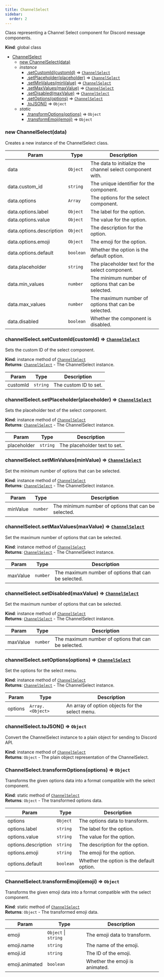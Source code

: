 ```yaml
---
title: ChannelSelect
sidebar:
  order: 2
---
```


Class representing a Channel Select component for Discord message components.

**Kind**: global class

- [ChannelSelect](#ChannelSelect)
  - [new ChannelSelect(data)](#new_ChannelSelect_new)
  - _instance_
    - [.setCustomId(customId)](#ChannelSelect+setCustomId) ⇒ [<code>ChannelSelect</code>](#ChannelSelect)
    - [.setPlaceholder(placeholder)](#ChannelSelect+setPlaceholder) ⇒ [<code>ChannelSelect</code>](#ChannelSelect)
    - [.setMinValues(minValue)](#ChannelSelect+setMinValues) ⇒ [<code>ChannelSelect</code>](#ChannelSelect)
    - [.setMaxValues(maxValue)](#ChannelSelect+setMaxValues) ⇒ [<code>ChannelSelect</code>](#ChannelSelect)
    - [.setDisabled(maxValue)](#ChannelSelect+setDisabled) ⇒ [<code>ChannelSelect</code>](#ChannelSelect)
    - [.setOptions(options)](#ChannelSelect+setOptions) ⇒ [<code>ChannelSelect</code>](#ChannelSelect)
    - [.toJSON()](#ChannelSelect+toJSON) ⇒ <code>Object</code>
  - _static_
    - [.transformOptions(options)](#ChannelSelect.transformOptions) ⇒ <code>Object</code>
    - [.transformEmoji(emoji)](#ChannelSelect.transformEmoji) ⇒ <code>Object</code>

<a name="new_ChannelSelect_new"></a>

### new ChannelSelect(data)

Creates a new instance of the ChannelSelect class.

| Param                    | Type                 | Description                                               |
| ------------------------ | -------------------- | --------------------------------------------------------- |
| data                     | <code>Object</code>  | The data to initialize the channel select component with. |
| data.custom_id           | <code>string</code>  | The unique identifier for the component.                  |
| data.options             | <code>Array</code>   | The options for the select component.                     |
| data.options.label       | <code>Object</code>  | The label for the option.                                 |
| data.options.value       | <code>Object</code>  | The value for the option.                                 |
| data.options.description | <code>Object</code>  | The description for the option.                           |
| data.options.emoji       | <code>Object</code>  | The emoji for the option.                                 |
| data.options.default     | <code>boolean</code> | Whether the option is the default option.                 |
| data.placeholder         | <code>string</code>  | The placeholder text for the select component.            |
| data.min_values          | <code>number</code>  | The minimum number of options that can be selected.       |
| data.max_values          | <code>number</code>  | The maximum number of options that can be selected.       |
| data.disabled            | <code>boolean</code> | Whether the component is disabled.                        |

<a name="ChannelSelect+setCustomId"></a>

### channelSelect.setCustomId(customId) ⇒ [<code>ChannelSelect</code>](#ChannelSelect)

Sets the custom ID of the select component.

**Kind**: instance method of [<code>ChannelSelect</code>](#ChannelSelect)  
**Returns**: [<code>ChannelSelect</code>](#ChannelSelect) - The ChannelSelect instance.

| Param    | Type                | Description           |
| -------- | ------------------- | --------------------- |
| customId | <code>string</code> | The custom ID to set. |

<a name="ChannelSelect+setPlaceholder"></a>

### channelSelect.setPlaceholder(placeholder) ⇒ [<code>ChannelSelect</code>](#ChannelSelect)

Sets the placeholder text of the select component.

**Kind**: instance method of [<code>ChannelSelect</code>](#ChannelSelect)  
**Returns**: [<code>ChannelSelect</code>](#ChannelSelect) - The ChannelSelect instance.

| Param       | Type                | Description                  |
| ----------- | ------------------- | ---------------------------- |
| placeholder | <code>string</code> | The placeholder text to set. |

<a name="ChannelSelect+setMinValues"></a>

### channelSelect.setMinValues(minValue) ⇒ [<code>ChannelSelect</code>](#ChannelSelect)

Set the minimum number of options that can be selected.

**Kind**: instance method of [<code>ChannelSelect</code>](#ChannelSelect)  
**Returns**: [<code>ChannelSelect</code>](#ChannelSelect) - The ChannelSelect instance.

| Param    | Type                | Description                                         |
| -------- | ------------------- | --------------------------------------------------- |
| minValue | <code>number</code> | The minimum number of options that can be selected. |

<a name="ChannelSelect+setMaxValues"></a>

### channelSelect.setMaxValues(maxValue) ⇒ [<code>ChannelSelect</code>](#ChannelSelect)

Set the maximum number of options that can be selected.

**Kind**: instance method of [<code>ChannelSelect</code>](#ChannelSelect)  
**Returns**: [<code>ChannelSelect</code>](#ChannelSelect) - The ChannelSelect instance.

| Param    | Type                | Description                                         |
| -------- | ------------------- | --------------------------------------------------- |
| maxValue | <code>number</code> | The maximum number of options that can be selected. |

<a name="ChannelSelect+setDisabled"></a>

### channelSelect.setDisabled(maxValue) ⇒ [<code>ChannelSelect</code>](#ChannelSelect)

Set the maximum number of options that can be selected.

**Kind**: instance method of [<code>ChannelSelect</code>](#ChannelSelect)  
**Returns**: [<code>ChannelSelect</code>](#ChannelSelect) - The ChannelSelect instance.

| Param    | Type                | Description                                         |
| -------- | ------------------- | --------------------------------------------------- |
| maxValue | <code>number</code> | The maximum number of options that can be selected. |

<a name="ChannelSelect+setOptions"></a>

### channelSelect.setOptions(options) ⇒ [<code>ChannelSelect</code>](#ChannelSelect)

Set the options for the select menu.

**Kind**: instance method of [<code>ChannelSelect</code>](#ChannelSelect)  
**Returns**: [<code>ChannelSelect</code>](#ChannelSelect) - The ChannelSelect instance.

| Param   | Type                              | Description                                     |
| ------- | --------------------------------- | ----------------------------------------------- |
| options | <code>Array.&lt;Object&gt;</code> | An array of option objects for the select menu. |

<a name="ChannelSelect+toJSON"></a>

### channelSelect.toJSON() ⇒ <code>Object</code>

Convert the ChannelSelect instance to a plain object for sending to Discord API.

**Kind**: instance method of [<code>ChannelSelect</code>](#ChannelSelect)  
**Returns**: <code>Object</code> - The plain object representation of the ChannelSelect.  
<a name="ChannelSelect.transformOptions"></a>

### ChannelSelect.transformOptions(options) ⇒ <code>Object</code>

Transforms the given options data into a format compatible with the select component.

**Kind**: static method of [<code>ChannelSelect</code>](#ChannelSelect)  
**Returns**: <code>Object</code> - The transformed options data.

| Param               | Type                 | Description                               |
| ------------------- | -------------------- | ----------------------------------------- |
| options             | <code>Object</code>  | The options data to transform.            |
| options.label       | <code>string</code>  | The label for the option.                 |
| options.value       | <code>string</code>  | The value for the option.                 |
| options.description | <code>string</code>  | The description for the option.           |
| options.emoji       | <code>string</code>  | The emoji for the option.                 |
| options.default     | <code>boolean</code> | Whether the option is the default option. |

<a name="ChannelSelect.transformEmoji"></a>

### ChannelSelect.transformEmoji(emoji) ⇒ <code>Object</code>

Transforms the given emoji data into a format compatible with the select component.

**Kind**: static method of [<code>ChannelSelect</code>](#ChannelSelect)  
**Returns**: <code>Object</code> - The transformed emoji data.

| Param          | Type                                       | Description                    |
| -------------- | ------------------------------------------ | ------------------------------ |
| emoji          | <code>Object</code> \| <code>string</code> | The emoji data to transform.   |
| emoji.name     | <code>string</code>                        | The name of the emoji.         |
| emoji.id       | <code>string</code>                        | The ID of the emoji.           |
| emoji.animated | <code>boolean</code>                       | Whether the emoji is animated. |
